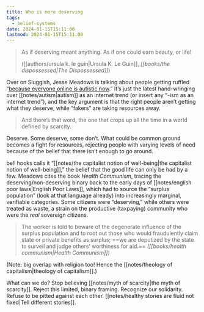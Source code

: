```yaml
---
title: Who is more deserving
tags:
  - belief-systems
date: 2024-01-15T15:11:00
lastmod: 2024-01-15T15:11:00
---
```


> As if deserving meant anything. As if one could earn beauty, or life! 
> 
> ([[authors/ursula k. le guin|Ursula K. Le Guin]], *[[books/the dispossessed|The Dispossessed]]*)

Over on Sluggish, Jesse Meadows is talking about people getting ruffled “[because everyone online is autistic now](https://sluggish.substack.com/p/why-is-everyone-online-autistic-now).” It’s just the latest hand-wringing over [[notes/autism|autism]] as an internet trend (or insert any “-ism as an internet trend”), and the key argument is that the right people aren’t getting what they deserve, while “fakers” are taking resources away.

> And there’s that word, the one that crops up all the time in a world defined by scarcity.

Deserve. Some deserve, some don’t. What could be common ground becomes a fight for resources, rejecting people with varying levels of need because of the belief that there isn’t enough to go around.

bell hooks calls it “[[notes/the capitalist notion of well-being|the capitalist notion of well-being]],” the belief that the good life can only be had by a few. Meadows cites the book *Health Communism*, tracing the deserving/non-deserving binary back to the early days of [[notes/english poor laws|English Poor Laws]], which had to source the “surplus population” (look at that language already) into increasingly marginal, verifiable categories. Some citizens were “deserving,” while others were treated as waste, a strain on the productive (taxpaying) community who were the *real* sovereign citizens.

> The worker is told to beware of the degenerate influence of the surplus population and to root out those who would fraudulently claim state or private benefits as surplus; ==we are deputized by the state to surveil and judge others’ worthiness for aid.== *([[books/health communism|Health Communism]])*

(Note: big overlap with religion too! Hence the [[notes/theology of capitalism|theology of capitalism]].)

What can we do? Stop believing [[notes/myth of scarcity|the myth of scarcity]]. Reject this limited, binary framing. Recognize our solidarity. Refuse to be pitted against each other. [[notes/healthy stories are fluid not fixed|Tell different stories]]. 
